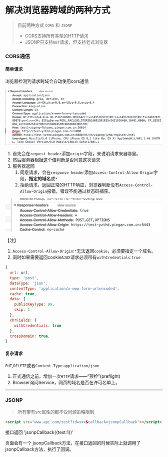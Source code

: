 # 解决浏览器跨域的两种方式

> 目前两种方式 `CORS` 和 `JSONP`
>
> - CORS支持所有类型的HTTP请求
> - JSONP只支持`GET`请求，但支持老式浏览器



### CORS通信

#### 简单请求

浏览器检测到请求跨域会自动使用cors通信

<img src="./allow-origin.png" width="500">

1. 首先会在`request header`添加`origin`字段，来说明请求来自哪里。
2. 然后服务器根据这个值判断是否同意这次请求
3. 服务器返回
   1. 同意请求，会在`response header`添加`Access-Control-Allow-Origin`字段，**指定的域名**或`*`
   2. 拒绝请求，返回正常的HTTP响应，浏览器判断没有`Access-Control-Allow-Origin`报错，错误不能通过状态码捕获。

<img src="./response_header.png" width="500">

【注】

1. `Access-Control-Allow-Origin`:`*`无法返回`cookie`，必须要指定一个域名。
2. 同时如果需要返回cookie`AJAX`请求必须带有`withCredentials`:`true`

```javascript
{
  url: url,
  type: 'post',
  dataType: 'json',
  contentType: 'application/x-www-form-urlencoded',
  cache: true,
  data: {
    publicKeyType: 99,
    skip: 1
  },
  xhrFields: {
    withCredentials: true
  },
  crossDomain: true,
}
```

#### 复杂请求

`PUT`,`DELETE`或者`Content-Type`:`application/json`

1. 正式通信之前，增加一次`HTTP`请求——“预检”(preflight)
2. Browser询问Service，网页的域名是否在许可名单上。

------



### JSONP

> 所有带有src属性的都不受同源策略限制

```html
<script src="www.api.com/test?id=xxx&callback=jsonpCallback"></script>
```

接口返回 'jsonpCallback({test:1})'

页面会有一个 jsonpCallback方法，在接口返回的时候实际上就调用了jsonpCallback方法，执行了回调。






